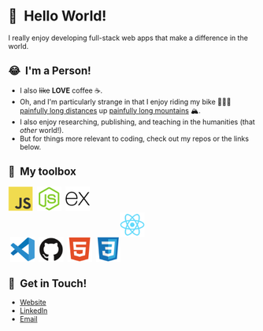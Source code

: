 # 👋 &nbsp;Hello World!

I really enjoy developing full-stack web apps that make a difference in the world. 

## 😂 &nbsp;I'm a Person!
- I also ~~like~~ **LOVE** coffee ☕️. 
- Oh, and I'm particularly strange in that I enjoy riding my bike 🚴🏻‍♂️ <a href="https://www.strava.com/activities/6089368002">painfully long distances</a> up <a href="https://www.strava.com/activities/4177904179">painfully long mountains</a> 🏔.
- I also enjoy researching, publishing, and teaching in the humanities (that *other* world!). 
- But for things more relevant to coding, check out my repos or the links below.

## 🧰 &nbsp;My toolbox <!-- Credit to Cyris (https://github.com/CyrisXD) for this feature -->

<img  src="https://raw.githubusercontent.com/devicons/devicon/1119b9f84c0290e0f0b38982099a2bd027a48bf1/icons/javascript/javascript-original.svg" alt="JavaScript" width="50" height="50"/> &nbsp;<img  src="https://raw.githubusercontent.com/devicons/devicon/1119b9f84c0290e0f0b38982099a2bd027a48bf1/icons/nodejs/nodejs-plain.svg" alt="NodeJS" width="50" height="50"/> &nbsp;<img  src="https://raw.githubusercontent.com/devicons/devicon/1119b9f84c0290e0f0b38982099a2bd027a48bf1/icons/express/express-original.svg" alt="ExpressJS" width="50" height="50"/> &nbsp; <img  src="https://raw.githubusercontent.com/devicons/devicon/1119b9f84c0290e0f0b38982099a2bd027a48bf1/icons/react/react-original.svg" alt="ReactJS" width="50" height="50" style="margin:0 auto; display:block;"/> &nbsp;<img  src="https://raw.githubusercontent.com/devicons/devicon/1119b9f84c0290e0f0b38982099a2bd027a48bf1/icons/vscode/vscode-original.svg" alt="VSCode" width="50" height="50"/> &nbsp;<img  src="https://raw.githubusercontent.com/devicons/devicon/1119b9f84c0290e0f0b38982099a2bd027a48bf1/icons/github/github-original.svg" alt="Github" width="50" height="50"/> &nbsp;<img  src="https://raw.githubusercontent.com/devicons/devicon/1119b9f84c0290e0f0b38982099a2bd027a48bf1/icons/html5/html5-plain.svg" alt="HTML5" width="50" height="50"/> &nbsp;<img  src="https://raw.githubusercontent.com/devicons/devicon/1119b9f84c0290e0f0b38982099a2bd027a48bf1/icons/css3/css3-original.svg" alt="CSS3" width="50" height="50"/>

## 🎉 &nbsp;Get in Touch!
- <a href="http://masonlancaster.com/">Website</a>
- <a href="https://www.linkedin.com/in/masonlancaster/">LinkedIn</a>
- <a href="mailto: masonlancaster@protonmail.com">Email</a>
